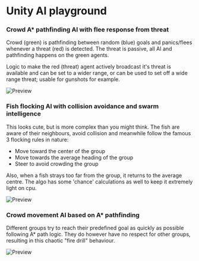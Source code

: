 # Unity AI playground

### Crowd A* pathfinding AI with flee response from threat
Crowd (green) is pathfinding between random (blue) goals and panics/flees whenever a threat (red) is detected. The threat is passive, all AI and pathfinding happens on the green agents. 

Logic to make the red (threat) agent actively broadcast it's threat is available and can be set to a wider range, or can be used to set off a wide range threat; usable for gunshots for example.

![Preview](https://i.imgur.com/WW3tgjE.gif)

### Fish flocking AI with collision avoidance and swarm intelligence
This looks cute, but is more complex than you might think. The fish are aware of their neighbours, avoid collision and meanwhile follow the famous 3 flocking rules in nature: 

* Move toward the center of the group
* Move towards the average heading of the group
* Steer to avoid crowding the group

Also, when a fish strays too far from the group, it returns to the average centre. The algo has some 'chance' calculations as well to keep it extremely light on cpu.

![Preview](https://i.imgur.com/0BIUaUk.gif)

### Crowd movement AI based on A* pathfinding
Different groups try to reach their predefined goal as quickly as possible following A* path logic. They do however have no respect for other groups, resulting in this chaotic "fire drill" behaviour.

![Preview](https://i.imgur.com/1PLeu5y.gif)
